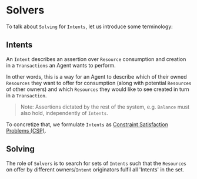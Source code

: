 # Solvers

To talk about `Solving` for `Intents`, let us introduce some terminology:

## Intents
An `Intent` describes an assertion over `Resource` consumption and creation in a `Transactions` an Agent wants to perform. 

In other words, this is a way for an Agent to describe which of their owned `Resources` they want to offer for consumption (along with potential `Resources` of other owners) and which `Resources` they would like to see created in turn in a `Transaction`.

> Note: Assertions dictated by the rest of the system, e.g. `Balance` must also hold, independently of `Intents`.

To concretize that, we formulate `Intents` as [Constraint Satisfaction Problems (CSP)](./solvers/csp.md#csp).

## Solving
The role of `Solvers` is to search for sets of `Intents` such that the `Resources` on offer by different owners/`Intent` originators fulfil all 'Intents' in the set.

